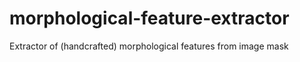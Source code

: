 # morphological-feature-extractor
Extractor of (handcrafted) morphological features from image mask

